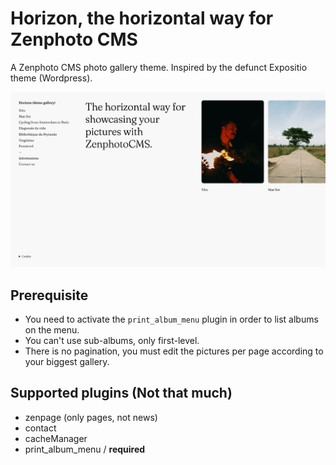 # Horizon, the horizontal way for Zenphoto CMS
A Zenphoto CMS photo gallery theme.
Inspired by the defunct Expositio theme (Wordpress).

![Screenshot of Horizon theme](horizon_large_01.jpg)

## Prerequisite
- You need to activate the `print_album_menu` plugin in order to list albums on the menu.
- You can't use sub-albums, only first-level.
- There is no pagination, you must edit the pictures per page according to your biggest gallery.

## Supported plugins (Not that much)
- zenpage (only pages, not news)
- contact
- cacheManager
- print_album_menu / **required**
